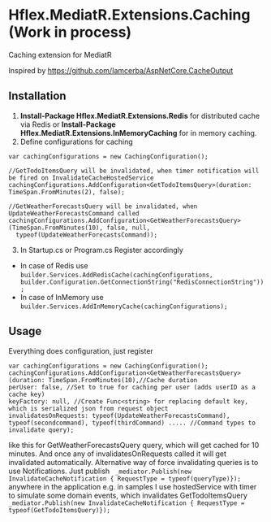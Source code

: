 # Hflex.MediatR.Extensions.Caching (Work in process)
Caching extension for MediatR

Inspired by https://github.com/Iamcerba/AspNetCore.CacheOutput


## Installation

1.  **Install-Package Hflex.MediatR.Extensions.Redis** for distributed cache via Redis or **Install-Package Hflex.MediatR.Extensions.InMemoryCaching** for in memory caching.
2. Define configurations for caching
  ```
  var cachingConfigurations = new CachingConfiguration();

  //GetTodoItemsQuery will be invalidated, when timer notification will be fired on InvalidateCacheHostedService
  cachingConfigurations.AddConfiguration<GetTodoItemsQuery>(duration: TimeSpan.FromMinutes(2), false);

  //GetWeatherForecastsQuery will be invalidated, when UpdateWeatherForecastsCommand called
  cachingConfigurations.AddConfiguration<GetWeatherForecastsQuery>(TimeSpan.FromMinutes(10), false, null, 
    typeof(UpdateWeatherForecastsCommand));
  ```
3. In Startup.cs or Program.cs Register accordingly
  - In case of Redis use
  `builder.Services.AddRedisCache(cachingConfigurations, builder.Configuration.GetConnectionString("RedisConnectionString"));`
  - In case of InMemory use
  `builder.Services.AddInMemoryCache(cachingConfigurations);`
  
  ## Usage
  
  Everything does configuration, just register
 ```
 var cachingConfigurations = new CachingConfiguration();
 cachingConfigurations.AddConfiguration<GetWeatherForecastsQuery>(duration: TimeSpan.FromMinutes(10),//Cache duration
 perUser: false, //Set to true for caching per user (adds userID as a cache key)
 keyFactory: null, //Create Func<string> for replacing default key, which is serialized json from request object
 invalidatesOnRequests: typeof(UpdateWeatherForecastsCommand), typeof(secondcommand), typeof(thirdCommand) ..... //Command types to invalidate query);
 ``` 
 
 like this for GetWeatherForecastsQuery query, which will get cached for 10 minutes. And once any of invalidatesOnRequests called it will get invalidated automatically.
  Alternative way of force invalidating queries is to use Notifications. Just publish ` _mediator.Publish(new InvalidateCacheNotification { RequestType = typeof(queryType)});` anywhere in the application e.g. in samples I use hostedService with timer to simulate some domain events, which invalidates GetTodoItemsQuery 
  ` _mediator.Publish(new InvalidateCacheNotification { RequestType = typeof(GetTodoItemsQuery)});`
  
